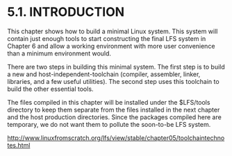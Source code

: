 # 5.1. INTRODUCTION

This chapter shows how to build a minimal Linux system. This system will contain just enough tools to start constructing the final LFS system in Chapter 6 and allow a working environment with more user convenience than a minimum environment would.

There are two steps in building this minimal system. The first step is to build a new and host-independent-toolchain (compiler, assembler, linker, libraries, and a few useful utilities). The second step uses this toolchain to build the other essential tools.

The files compiled in this chapter will be installed under the $LFS/tools directory to keep them separate from the files installed in the next chapter and the host production directories. Since the packages compiled here are temporary, we do not want them to pollute the soon-to-be LFS system.

http://www.linuxfromscratch.org/lfs/view/stable/chapter05/toolchaintechnotes.html
